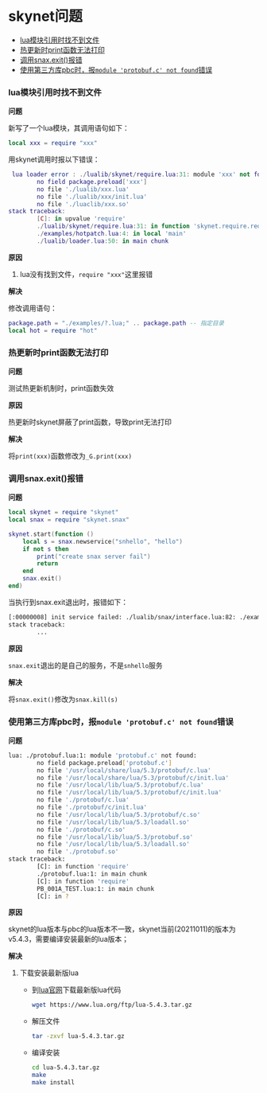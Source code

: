 # skynet问题


<!-- vim-markdown-toc GFM -->

- [lua模块引用时找不到文件](#lua模块引用时找不到文件)
- [热更新时print函数无法打印](#热更新时print函数无法打印)
- [调用snax.exit()报错](#调用snaxexit报错)
- [使用第三方库pbc时，报`module 'protobuf.c' not found`错误](#使用第三方库pbc时报module-protobufc-not-found错误)

<!-- vim-markdown-toc -->


### lua模块引用时找不到文件

**问题**

新写了一个lua模块，其调用语句如下：

```lua
local xxx = require "xxx"
```

用skynet调用时报以下错误：

```lua
 lua loader error : ./lualib/skynet/require.lua:31: module 'xxx' not found:
        no field package.preload['xxx']
        no file './lualib/xxx.lua'
        no file './lualib/xxx/init.lua'
        no file './luaclib/xxx.so'
stack traceback:
        [C]: in upvalue 'require'
        ./lualib/skynet/require.lua:31: in function 'skynet.require.require'
        ./examples/hotpatch.lua:4: in local 'main'
        ./lualib/loader.lua:50: in main chunk
```

**原因**

1. lua没有找到文件，`require "xxx"`这里报错

**解决**

修改调用语句：

```lua
package.path = "./examples/?.lua;" .. package.path -- 指定目录
local hot = require "hot"
```



### 热更新时print函数无法打印

**问题**

测试热更新机制时，print函数失效

**原因**

热更新时skynet屏蔽了print函数，导致print无法打印

**解决**

将`print(xxx)`函数修改为`_G.print(xxx)`



### 调用snax.exit()报错

**问题**

```lua
local skynet = require "skynet"
local snax = require "skynet.snax"

skynet.start(function ()
    local s = snax.newservice("snhello", "hello")
    if not s then
        print("create snax server fail")
        return
    end
    snax.exit()
end)
```

当执行到snax.exit退出时，报错如下：

```sh
[:00000008] init service failed: ./lualib/snax/interface.lua:82: ./examples/main_snax.lua:4: attempt to index a nil value (local 'skynet')
stack traceback:
        ...
```

**原因**

`snax.exit`退出的是自己的服务，不是`snhello`服务

**解决**

将`snax.exit()`修改为`snax.kill(s)`



### 使用第三方库pbc时，报`module 'protobuf.c' not found`错误

**问题**

```sh
lua: ./protobuf.lua:1: module 'protobuf.c' not found:
        no field package.preload['protobuf.c']
        no file '/usr/local/share/lua/5.3/protobuf/c.lua'
        no file '/usr/local/share/lua/5.3/protobuf/c/init.lua'
        no file '/usr/local/lib/lua/5.3/protobuf/c.lua'
        no file '/usr/local/lib/lua/5.3/protobuf/c/init.lua'
        no file './protobuf/c.lua'
        no file './protobuf/c/init.lua'
        no file '/usr/local/lib/lua/5.3/protobuf/c.so'
        no file '/usr/local/lib/lua/5.3/loadall.so'
        no file './protobuf/c.so'
        no file '/usr/local/lib/lua/5.3/protobuf.so'
        no file '/usr/local/lib/lua/5.3/loadall.so'
        no file './protobuf.so'
stack traceback:
        [C]: in function 'require'
        ./protobuf.lua:1: in main chunk
        [C]: in function 'require'
        PB_001A_TEST.lua:1: in main chunk
        [C]: in ?
```

**原因**

skynet的lua版本与pbc的lua版本不一致，skynet当前(20211011)的版本为v5.4.3，需要编译安装最新的lua版本；

**解决**

1. 下载安装最新版lua

   - 到[lua官网](https://www.lua.org/ftp/)下载最新版lua代码

     ```sh
     wget https://www.lua.org/ftp/lua-5.4.3.tar.gz
     ```

   - 解压文件

     ```sh
     tar -zxvf lua-5.4.3.tar.gz
     ```

   - 编译安装

     ```sh
     cd lua-5.4.3.tar.gz
     make
     make install
     ```

     

